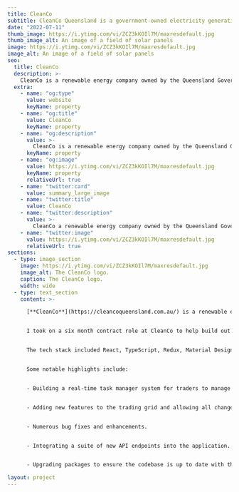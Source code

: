 ```yaml
---
title: CleanCo
subtitle: CleanCo Queensland is a government-owned electricity generation and trading company - fuelled by a mix of renewable energy and innovative energy solutions.
date: "2022-07-11"
thumb_image: https://i.ytimg.com/vi/ZCZ3kKOIl7M/maxresdefault.jpg
thumb_image_alt: An image of a field of solar panels
image: https://i.ytimg.com/vi/ZCZ3kKOIl7M/maxresdefault.jpg
image_alt: An image of a field of solar panels
seo:
  title: CleanCo
  description: >-
    CleanCo is a renewable energy company owned by the Queensland Government.
  extra:
    - name: "og:type"
      value: website
      keyName: property
    - name: "og:title"
      value: CleanCo
      keyName: property
    - name: "og:description"
      value: >-
        CleanCo is a renewable energy company owned by the Queensland Government.
      keyName: property
    - name: "og:image"
      value: https://i.ytimg.com/vi/ZCZ3kKOIl7M/maxresdefault.jpg
      keyName: property
      relativeUrl: true
    - name: "twitter:card"
      value: summary_large_image
    - name: "twitter:title"
      value: CleanCo
    - name: "twitter:description"
      value: >-
        CleanCo a renewable energy company owned by the Queensland Government.
    - name: "twitter:image"
      value: https://i.ytimg.com/vi/ZCZ3kKOIl7M/maxresdefault.jpg
      relativeUrl: true
sections:
  - type: image_section
    image: https://i.ytimg.com/vi/ZCZ3kKOIl7M/maxresdefault.jpg
    image_alt: The CleanCo logo.
    caption: The CleanCo logo.
    width: wide
  - type: text_section
    content: >-

      [**CleanCo**](https://cleancoqueensland.com.au/) is a renewable energy company owned by the Queensland Government. It was created with Queensland’s most flexible low-emission generation assets to put downward pressure on electricity prices, integrate renewables while preserving reliability, and support the transition to clean energy in a way that drives regional growth and jobs.


      I took on a six month contract role at CleanCo to help build out new features for the CleanCo Physical Trading Platform (PTP). The platform is the core system for CleanCo traders to buy and sell wholesale electricity that is generated from their various facilities across the state. My work involved building out complex settings and configuration controls to allow the traders to work more efficiently and seamlessly.


      The tech stack included React, TypeScript, Redux, Material Design, Styled Components hosted on Azure.


      Some notable highlights include:


      - Building a real-time task manager system for traders to manage their daily activities as well as "handover" tasks that are transferred between traders.


      - Adding new features to the trading grid and allowing all changes to be configured in an admin settings portal.


      - Numerous bug fixes and enhancements.


      - Integrating a suite of new API endpoints into the application.


      - Upgrading packages to ensure the codebase is up to date with the latest syntax and features.

layout: project
---
```

